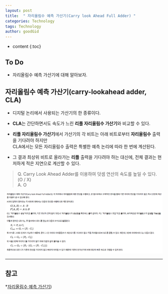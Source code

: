 ```yaml
---
layout: post
title:  " 자리올림수 예측 가산기(Carry look Ahead Full Adder) "
categories: Technology
tags: Technology
author: goodGid
---
```

* content
{:toc}

## To Do

* 자리올림수 예측 가산기에 대해 알아보자.







## 자리올림수 예측 가산기(carry-lookahead adder, CLA)

* 디지털 논리에서 사용되는 가산기의 한 종류이다. 

* **CLA**는 간단하면서도 속도가 느린 **리플 자리올림수 가산기**와 비교할 수 있다. 

* **리플 자리올림수 가산기**에서 가산기의 각 비트는 아래 비트로부터 **자리올림수** 출력을 기다려야 하지만 <br> CLA에서는 모든 자리올림수 출력은 특별한 예측 논리에 따라 한 번에 계산된다. 

* 그 결과 최상위 비트로 올라가는 **리플** 출력을 기다려야 하는 대신에, 전체 결과는 현저하게 적은 지연으로 계산할 수 있다.

> Q. Carry Look Ahead Adder를 이용하여 덧셈 연산의 속도를 높일 수 있다. (O / X) <br> A. O

![](/assets/img/posts/carry_look_ahead_full_adder_1.png)

---

## 참고

*[자리올림수 예측 가산기](https://ko.wikipedia.org/wiki/%EC%9E%90%EB%A6%AC%EC%98%AC%EB%A6%BC%EC%88%98_%EC%98%88%EC%B8%A1_%EA%B0%80%EC%82%B0%EA%B8%B0))
